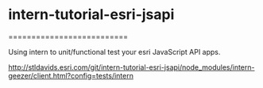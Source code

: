 # intern-tutorial-esri-jsapi
==========================

Using intern to unit/functional test your esri JavaScript API apps.

http://stldavids.esri.com/git/intern-tutorial-esri-jsapi/node_modules/intern-geezer/client.html?config=tests/intern
